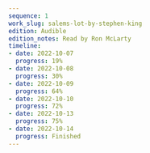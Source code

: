 ```yaml
---
sequence: 1
work_slug: salems-lot-by-stephen-king
edition: Audible
edition_notes: Read by Ron McLarty
timeline:
- date: 2022-10-07
  progress: 19%
- date: 2022-10-08
  progress: 30%
- date: 2022-10-09
  progress: 64%
- date: 2022-10-10
  progress: 72%
- date: 2022-10-13
  progress: 75%
- date: 2022-10-14
  progress: Finished
---
```


